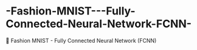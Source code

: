 # -Fashion-MNIST---Fully-Connected-Neural-Network-FCNN-
🧠 Fashion MNIST - Fully Connected Neural Network (FCNN)
